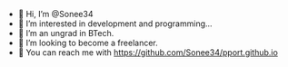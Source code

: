 - 👋 Hi, I’m @Sonee34
- 👀 I’m interested in development and programming...
- 🌱 I’m an ungrad in BTech.
- 🙋 I’m looking to become a freelancer.
- 💁 You can reach me with https://github.com/Sonee34/pport.github.io

<!---
Sonee34/Sonee34 is a ✨ special ✨ repository because its `README.md` (this file) appears on your GitHub profile.
You can click the Preview link to take a look at your changes.
--->

